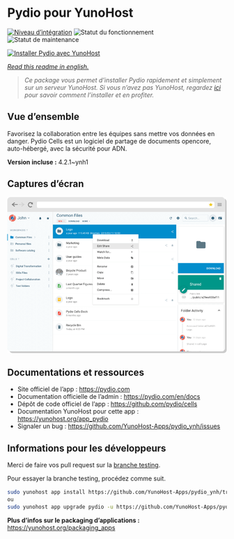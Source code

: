 <!--
N.B.: This README was automatically generated by https://github.com/YunoHost/apps/tree/master/tools/README-generator
It shall NOT be edited by hand.
-->

# Pydio pour YunoHost

[![Niveau d’intégration](https://dash.yunohost.org/integration/pydio.svg)](https://dash.yunohost.org/appci/app/pydio) ![Statut du fonctionnement](https://ci-apps.yunohost.org/ci/badges/pydio.status.svg) ![Statut de maintenance](https://ci-apps.yunohost.org/ci/badges/pydio.maintain.svg)

[![Installer Pydio avec YunoHost](https://install-app.yunohost.org/install-with-yunohost.svg)](https://install-app.yunohost.org/?app=pydio)

*[Read this readme in english.](./README.md)*

> *Ce package vous permet d’installer Pydio rapidement et simplement sur un serveur YunoHost.
Si vous n’avez pas YunoHost, regardez [ici](https://yunohost.org/#/install) pour savoir comment l’installer et en profiter.*

## Vue d’ensemble

Favorisez la collaboration entre les équipes sans mettre vos données en danger.
Pydio Cells est un logiciel de partage de documents opencore, auto-hébergé, avec la sécurité pour ADN.


**Version incluse :** 4.2.1~ynh1

## Captures d’écran

![Capture d’écran de Pydio](./doc/screenshots/screenshot01.png)

## Documentations et ressources

* Site officiel de l’app : <https://pydio.com>
* Documentation officielle de l’admin : <https://pydio.com/en/docs>
* Dépôt de code officiel de l’app : <https://github.com/pydio/cells>
* Documentation YunoHost pour cette app : <https://yunohost.org/app_pydio>
* Signaler un bug : <https://github.com/YunoHost-Apps/pydio_ynh/issues>

## Informations pour les développeurs

Merci de faire vos pull request sur la [branche testing](https://github.com/YunoHost-Apps/pydio_ynh/tree/testing).

Pour essayer la branche testing, procédez comme suit.

``` bash
sudo yunohost app install https://github.com/YunoHost-Apps/pydio_ynh/tree/testing --debug
ou
sudo yunohost app upgrade pydio -u https://github.com/YunoHost-Apps/pydio_ynh/tree/testing --debug
```

**Plus d’infos sur le packaging d’applications :** <https://yunohost.org/packaging_apps>